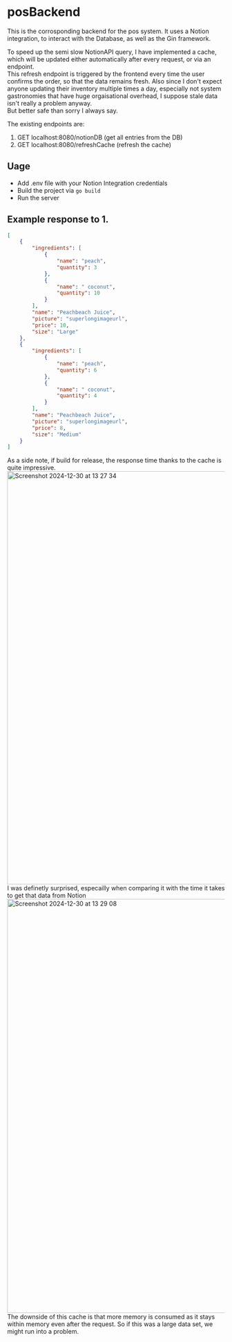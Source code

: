 # posBackend
This is the corrosponding backend for the pos system. 
It uses a Notion integration, to interact with the Database, as well as the Gin framework.

To speed up the semi slow NotionAPI query, I have implemented a cache, which will be updated either automatically after every request, or via an endpoint. <br>
This refresh endpoint is triggered by the frontend every time the user confirms the order, so that the data remains fresh. Also since I don't expect anyone updating their inventory multiple times a day, especially not system gastronomies that have huge orgaisational overhead, I suppose stale data isn't really a problem anyway. <br>
But better safe than sorry I always say.

The existing endpoints are:
1. GET localhost:8080/notionDB (get all entries from the DB)
2. GET localhost:8080/refreshCache (refresh the cache)

## Uage 
- Add .env file with your Notion Integration credentials
- Build the project via `go build`
- Run the server

## Example response to 1.
```json
[
    {
        "ingredients": [
            {
                "name": "peach",
                "quantity": 3
            },
            {
                "name": " coconut",
                "quantity": 10
            }
        ],
        "name": "Peachbeach Juice",
        "picture": "superlongimageurl",
        "price": 10,
        "size": "Large"
    },
    {
        "ingredients": [
            {
                "name": "peach",
                "quantity": 6
            },
            {
                "name": " coconut",
                "quantity": 4
            }
        ],
        "name": "Peachbeach Juice",
        "picture": "superlongimageurl",
        "price": 8,
        "size": "Medium"
    }
]
```
As a side note, if build for release, the response time thanks to the cache is quite impressive.
<img width="957" alt="Screenshot 2024-12-30 at 13 27 34" src="https://github.com/user-attachments/assets/dfff2e50-ba8a-4821-bad6-b00046a0e809" />
I was definetly surprised, especailly when comparing it with the time it takes to get that data from Notion <br>
<img width="959" alt="Screenshot 2024-12-30 at 13 29 08" src="https://github.com/user-attachments/assets/34f5ba1c-86a7-47cd-8426-0bb057c2389c" />
The downside of this cache is that more memory is consumed as it stays within memory even after the request. So if this was a large data set, we might run into a problem.
